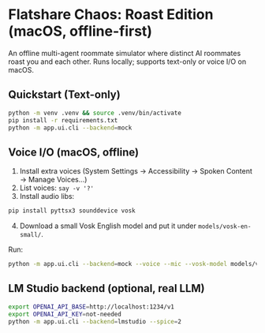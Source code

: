 # Flatshare Chaos: Roast Edition (macOS, offline-first)

An offline multi-agent roommate simulator where distinct AI roommates roast you and each other.
Runs locally; supports text-only or voice I/O on macOS.

## Quickstart (Text-only)
```bash
python -m venv .venv && source .venv/bin/activate
pip install -r requirements.txt
python -m app.ui.cli --backend=mock
```

## Voice I/O (macOS, offline)
1) Install extra voices (System Settings → Accessibility → Spoken Content → Manage Voices…)
2) List voices: `say -v '?'`
3) Install audio libs:
```bash
pip install pyttsx3 sounddevice vosk
```
4) Download a small Vosk English model and put it under `models/vosk-en-small/`.

Run:
```bash
python -m app.ui.cli --backend=mock --voice --mic --vosk-model models/vosk-en-small
```

## LM Studio backend (optional, real LLM)
```bash
export OPENAI_API_BASE=http://localhost:1234/v1
export OPENAI_API_KEY=not-needed
python -m app.ui.cli --backend=lmstudio --spice=2
```

